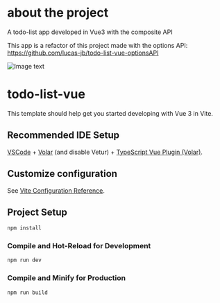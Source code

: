 # about the project

A todo-list app developed in Vue3 with the composite API

This app is a refactor of this project made with the options API:
https://github.com/lucas-jb/todo-list-vue-optionsAPI

![Image text](https://lucasjuarez.com/assets/img/work/todolist.jpg)

# todo-list-vue

This template should help get you started developing with Vue 3 in Vite.

## Recommended IDE Setup

[VSCode](https://code.visualstudio.com/) + [Volar](https://marketplace.visualstudio.com/items?itemName=Vue.volar) (and disable Vetur) + [TypeScript Vue Plugin (Volar)](https://marketplace.visualstudio.com/items?itemName=Vue.vscode-typescript-vue-plugin).

## Customize configuration

See [Vite Configuration Reference](https://vitejs.dev/config/).

## Project Setup

```sh
npm install
```

### Compile and Hot-Reload for Development

```sh
npm run dev
```

### Compile and Minify for Production

```sh
npm run build
```
